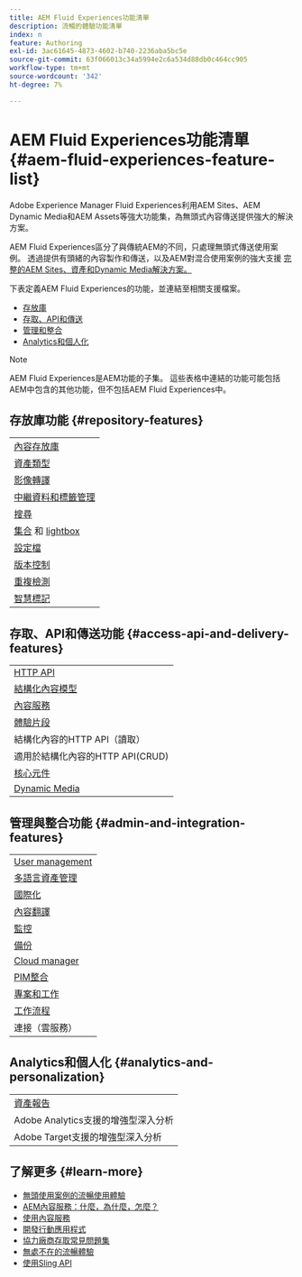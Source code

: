```yaml
---
title: AEM Fluid Experiences功能清單
description: 流暢的體驗功能清單
index: n
feature: Authoring
exl-id: 3ac61645-4873-4602-b740-2236aba5bc5e
source-git-commit: 63f066013c34a5994e2c6a534d88db0c464cc905
workflow-type: tm+mt
source-wordcount: '342'
ht-degree: 7%

---
```


# AEM Fluid Experiences功能清單{#aem-fluid-experiences-feature-list}

Adobe Experience Manager Fluid Experiences利用AEM Sites、AEM Dynamic Media和AEM Assets等強大功能集，為無頭式內容傳送提供強大的解決方案。

AEM Fluid Experiences區分了與傳統AEM的不同，只處理無頭式傳送使用案例。 透過提供有頭緒的內容製作和傳送，以及AEM對混合使用案例的強大支援 [完整的AEM Sites、資產和Dynamic Media解決方案。](https://experienceleague.adobe.com/docs/experience-manager-65/user-guide/home.html)

下表定義AEM Fluid Experiences的功能，並連結至相關支援檔案。

* [存放庫](#repository-features)
* [存取、API和傳送](#access-api-and-delivery-features)
* [管理和整合](#admin-and-integration-features)
* [Analytics和個人化](#analytics-and-personalization)

>[!NOTE]
>
>AEM Fluid Experiences是AEM功能的子集。 這些表格中連結的功能可能包括AEM中包含的其他功能，但不包括AEM Fluid Experiences中。

## 存放庫功能 {#repository-features}

|  |
|---|
| [內容存放庫](/help/assets/manage-assets.md) |
| [資產類型](/help/assets/assets-formats.md) |
| [影像轉譯](/help/assets/image-presets.md) |
| [中繼資料和標籤管理](/help/assets/metadata.md) |
| [搜尋](/help/assets/manage-assets.md) |
| [集合](/help/assets/manage-assets.md) 和 [lightbox](/help/assets/light-box.md) |
| [設定檔](/help/assets/processing-profiles.md) |
| [版本控制](/help/assets/manage-assets.md) |
| [重複檢測](/help/assets/duplicate-detection.md) |
| [智慧標記](/help/assets/enhanced-smart-tags.md) |

## 存取、API和傳送功能 {#access-api-and-delivery-features}

|  |
|---|
| [HTTP API](/help/assets/mac-api-assets.md) |
| [結構化內容模型](/help/assets/content-fragments/content-fragments.md) |
| [內容服務](https://helpx.adobe.com/experience-manager/kt/sites/using/content-services-tutorial-use.html) |
| [體驗片段](/help/sites-authoring/experience-fragments.md) |
| 結構化內容的HTTP API（讀取） |
| 適用於結構化內容的HTTP API(CRUD) |
| [核心元件](https://experienceleague.adobe.com/docs/experience-manager-core-components/using/introduction.html) |
| [Dynamic Media](/help/assets/dynamic-media.md) |

## 管理與整合功能 {#admin-and-integration-features}

|  |
|---|
| [User management](/help/sites-administering/user-group-ac-admin.md) |
| [多語言資產管理](/help/assets/multilingual-assets.md) |
| [國際化](/help/sites-developing/i18n.md) |
| [內容翻譯](/help/sites-administering/translation.md) |
| [監控](/help/sites-deploying/monitoring-and-maintaining.md) |
| [備份](/help/sites-administering/backup-and-restore.md) |
| [Cloud manager](https://experienceleague.adobe.com/docs/experience-manager-cloud-manager/content/introduction.html) |
| [PIM整合](/help/sites-authoring/managing-product-information.md) |
| [專案和工作](/help/sites-authoring/projects.md) |
| [工作流程](/help/sites-administering/workflows-starting.md) |
| 連接（雲服務） |

## Analytics和個人化 {#analytics-and-personalization}

|  |
|---|
| [資產報告](/help/assets/asset-reports.md) |
| Adobe Analytics支援的增強型深入分析 |
| Adobe Target支援的增強型深入分析 |

## 了解更多 {#learn-more}

* [無頭使用案例的流暢使用體驗](https://helpx.adobe.com/experience-manager/kt/eseminars/gems/aem-headless-usecases.html)
* [AEM內容服務：什麼，為什麼，怎麼？](https://helpx.adobe.com/experience-manager/kt/eseminars/ask-the-expert/aem-content-services.html)
* [使用內容服務](https://helpx.adobe.com/experience-manager/kt/sites/using/structured-fragments-content-services-feature-video-use.html)
* [開發行動應用程式](https://experienceleague.adobe.com/docs/experience-manager-64/mobile/developing/developing-content-services.html)
* [協力廠商存取常見問題集](https://helpx.adobe.com/experience-manager/kt/sites/using/content-services-tutorial-use/part7.html)
* [無處不在的流暢體驗](https://helpx.adobe.com/experience-manager/using/using-sling-apis.html)
* [使用Sling API](https://helpx.adobe.com/experience-manager/using/using-sling-apis.html)
